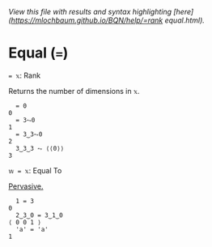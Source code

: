 *View this file with results and syntax highlighting [here](https://mlochbaum.github.io/BQN/help/=rank equal.html).*

# Equal (`=`)

`= 𝕩`: Rank

Returns the number of dimensions in `𝕩`.


      = 0
    0
      = 3⥊0
    1
      = 3‿3⥊0
    2
      3‿3‿3 ⥊ ⟨⟨0⟩⟩
    3


`𝕨 = 𝕩`: Equal To

[Pervasive.](https://mlochbaum.github.io/BQN/doc/arithmetic.html#pervasion)

      1 = 3
    0
      2‿3‿0 = 3‿1‿0
    ⟨ 0 0 1 ⟩
      'a' = 'a'
    1

